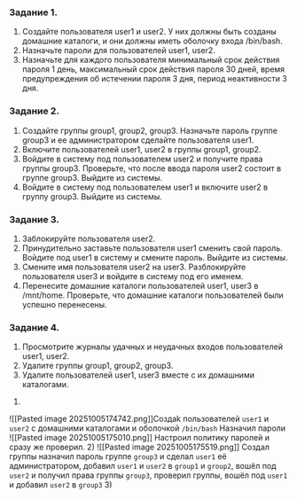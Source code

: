 ### Задание 1.

1. Создайте пользователя user1 и user2. У них должны быть созданы домашние каталоги, и они должны иметь оболочку входа /bin/bash.
2. Назначьте пароли для пользователей user1, user2.
3. Назначьте для каждого пользователя минимальный срок действия пароля 1 день, максимальный срок действия пароля 30 дней, время предупреждения об истечении пароля 3 дня, период неактивности 3 дня.

### Задание 2.
1. Создайте группы group1, group2, group3. Назначьте пароль группе group3 и ее администратором сделайте пользователя user1.
2. Включите пользователей user1, user2 в группы group1, group2.
3. Войдите в систему под пользователем user2 и получите права группы group3. Проверьте, что после ввода пароля user2 состоит в группе group3. Выйдите из системы.
4. Войдите в систему под пользователем user1 и включите user2 в группу group3. Выйдите из системы.

### Задание 3.

1. Заблокируйте пользователя user2.
2. Принудительно заставьте пользователя user1 сменить свой пароль. Войдите под user1 в систему и смените пароль. Выйдите из системы.
3. Смените имя пользователя user2 на user3. Разблокируйте пользователя user3 и войдите в систему под его именем.
4. Перенесите домашние каталоги пользователей user1, user3 в /mnt/home. Проверьте, что домашние каталоги пользователей были успешно перенесены.

### Задание 4.

1. Просмотрите журналы удачных и неудачных входов пользователей user1, user2.
2. Удалите группы group1, group2, group3.
3. Удалите пользователей user1, user3 вместе с их домашними каталогами.
1)
![[Pasted image 20251005174742.png]]Создаk пользователей `user1` и `user2` с домашними каталогами и оболочкой `/bin/bash`
Назначил пароли
![[Pasted image 20251005175010.png]]
Настроил политику паролей и сразу же проверил.
2)
![[Pasted image 20251005175519.png]]
Создал группы назначил пароль группе `group3` и сделал `user1` её администратором, добавил `user1` и `user2` в `group1` и `group2`, вошёл под `user2` и получил права группы `group3`, проверил группы, вошёл под `user1` и добавил `user2` в `group3`
3)
